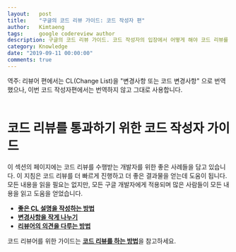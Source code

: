 ```yaml
---
layout:   post
title:    "구글의 코드 리뷰 가이드: 코드 작성자 편"
author:   Kimtaeng
tags: 	  google codereview author
description: 구글의 코드 리뷰 가이드. 코드 작성자의 입장에서 어떻게 해야 코드 리뷰를 통과할 수 있을까?
category: Knowledge
date: "2019-09-11 00:00:00"
comments: true
---
```


<div class="post_comments">역주: 리뷰어 편에서는 CL(Change List)을 "변경사항 또는 코드 변경사항" 으로 번역했으나,
이번 코드 작성자편에서는 번역하지 않고 그대로 사용합니다.</div>

<br/>

# 코드 리뷰를 통과하기 위한 코드 작성자 가이드

이 섹션의 페이지에는 코드 리뷰를 수행받는 개발자를 위한 좋은 사례들을 담고 있습니다. 이 지침은 코드 리뷰를 더 빠르게
진행하고 더 좋은 결과물을 얻는데 도움이 됩니다. 모든 내용을 읽을 필요는 없지만, 모든 구글 개발자에게 적용되며
많은 사람들이 모든 내용을 읽고 도움을 얻었습니다.

- <a href="/post/writing-good-cl-descriptions" target="_blank"><b>좋은 CL 설명을 작성하는 방법</b></a>
- <a href="/post/small-cls" target="_blank"><b>변경사항을 작게 나누기</b></a>
- <a href="/post/how-to-handle-reviewer-comments" target="_blank"><b>리뷰어의 의견을 다루는 방법</b></a>

코드 리뷰어를 위한 가이드는 <a href="/post/google-code-review-guide-for-reviewers" target="_blank"><b>코드 리뷰를 하는 방법</b></a>을
참고하세요.